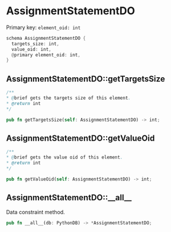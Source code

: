 # AssignmentStatementDO

Primary key: `element_oid: int`

```rust
schema AssignmentStatementDO {
  targets_size: int,
  value_oid: int,
  @primary element_oid: int,
}
```
## AssignmentStatementDO::getTargetsSize

```java
/**
* @brief gets the targets size of this element.
* @return int
*/
```
```rust
pub fn getTargetsSize(self: AssignmentStatementDO) -> int;
```
## AssignmentStatementDO::getValueOid

```java
/**
* @brief gets the value oid of this element.
* @return int
*/
```
```rust
pub fn getValueOid(self: AssignmentStatementDO) -> int;
```
## AssignmentStatementDO::\_\_all\_\_

Data constraint method.

```rust
pub fn __all__(db: PythonDB) -> *AssignmentStatementDO;
```
